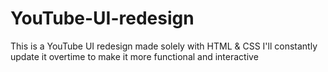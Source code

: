 # YouTube-UI-redesign
This is a YouTube UI redesign made solely with HTML &amp; CSS
I'll constantly update it overtime to make it more functional and interactive 
